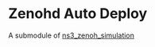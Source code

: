 
# Zenohd Auto Deploy

A submodule of [ns3_zenoh_simulation](https://github.com/hsule/zenohd-auto-deploy)